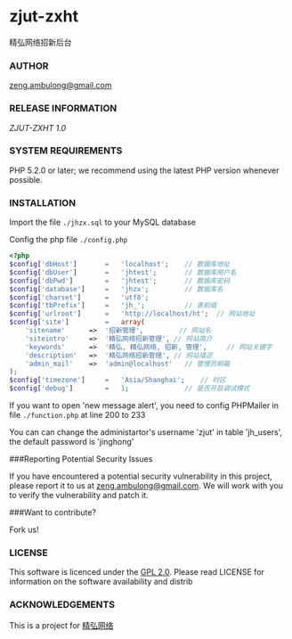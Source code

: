 zjut-zxht
=========

精弘网络招新后台

### AUTHOR
[zeng.ambulong@gmail.com](mailto:zeng.ambulong@gmail.com)

### RELEASE INFORMATION
*ZJUT-ZXHT 1.0*

### SYSTEM REQUIREMENTS

PHP 5.2.0 or later; we recommend using the
latest PHP version whenever possible.

### INSTALLATION

Import the file `./jhzx.sql` to your MySQL database

Config the php file `./config.php`
```php
<?php
$config['dbHost']		=	'localhost';	// 数据库地址
$config['dbUser']		=	'jhtest';		// 数据库用户名
$config['dbPwd']		=	'jhtest';		// 数据库密码
$config['database']		=	'jhzx';			// 数据库名
$config['charset']		=	'utf8';
$config['tbPrefix']		=	'jh_';			// 表前缀
$config['urlroot']		=	'http://localhost/ht';	// 网站地址
$config['site']			=	array(
	'sitename'		=>	'招新管理',			// 网站名
	'siteintro'		=>	'精弘网络招新管理',	// 网站简介
	'keywords'		=>	'精弘, 精弘网络, 招新, 管理',		// 网站关键字
	'description'	=>	'精弘网络招新管理',	// 网站描述
	'admin_mail'	=>	'admin@localhost'	// 管理员邮箱
);
$config['timezone']		=	'Asia/Shanghai';	// 时区
$config['debug']		=	1;				// 是否开启调试模式
```

If you want to open 'new message alert', you need to config PHPMailer in file `./function.php` at line 200 to 233

You can can change the administartor's username 'zjut' in table 'jh_users', the default password is 'jinghong'

###Reporting Potential Security Issues

If you have encountered a potential security vulnerability in this project, please report it to us at [zeng.ambulong@gmail.com](mailto:zeng.ambulong@gmail.com). We will work with you to verify the vulnerability and patch it.

###Want to contribute?

Fork us!

### LICENSE

This software is licenced under the [GPL 2.0](http://www.gnu.org/licenses/gpl-2.0.html). Please read LICENSE for information on the
software availability and distrib

### ACKNOWLEDGEMENTS

This is a project for [精弘网络](http://www.zjut.com)

